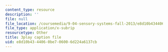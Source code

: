 ```yaml
---
content_type: resource
description: ''
file: null
file_location: /coursemedia/9-04-sensory-systems-fall-2013/e8d10b4344060be706006d224a6137cb_A11axifKMtQ.srt
file_type: application/x-subrip
resourcetype: Other
title: 3play caption file
uid: e8d10b43-4406-0be7-0600-6d224a6137cb
---
```

